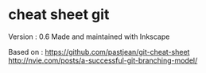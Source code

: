 cheat sheet git
===============

Version : 0.6
Made and maintained with Inkscape

Based on :
https://github.com/pastjean/git-cheat-sheet
http://nvie.com/posts/a-successful-git-branching-model/
